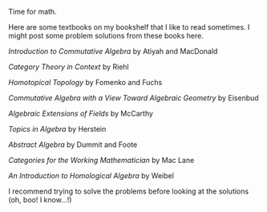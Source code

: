 Time for math. 

Here are some textbooks on my bookshelf that I like to read sometimes. I might post some problem solutions from these books here. 

*Introduction to Commutative Algebra* by Atiyah and MacDonald

*Category Theory in Context* by Riehl

*Homotopical Topology* by Fomenko and Fuchs 

*Commutative Algebra with a View Toward Algebraic Geometry* by Eisenbud

*Algebraic Extensions of Fields* by McCarthy

*Topics in Algebra* by Herstein 

*Abstract Algebra* by Dummit and Foote

*Categories for the Working Mathematician* by Mac Lane

*An Introduction to Homological Algebra* by Weibel

I recommend trying to solve the problems before looking at the solutions (oh, boo! I know...!) 



 
